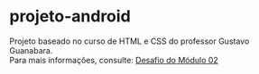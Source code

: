 # projeto-android
<p>Projeto baseado no curso de HTML e CSS do professor Gustavo Guanabara.<br>
Para mais informações, consulte: <a href="https://youtu.be/xS2D9x8odoE?si=Wy23IKgX8yK_fxww" target="_blank">Desafio do Módulo 02</a></p>
